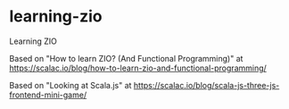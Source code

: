 # learning-zio
Learning ZIO

Based on "How to learn ZIO? (And Functional Programming)" at https://scalac.io/blog/how-to-learn-zio-and-functional-programming/

Based on "Looking at Scala.js" at https://scalac.io/blog/scala-js-three-js-frontend-mini-game/
